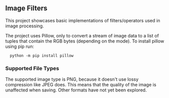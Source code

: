 ## Image Filters ##

This project showcases basic implementations of filters/operators used in image processing.

The project uses Pillow, only to convert a stream of image data to a list of tuples that
contain the RGB bytes (depending on the mode). To install pillow using pip run:
```
  python -m pip install pillow
```

### Supported File Types ###
The supported image type is PNG, because it doesn't use lossy compression like JPEG does. This means that the quality of the image is unaffected when saving. Other formats have not yet been explored.
